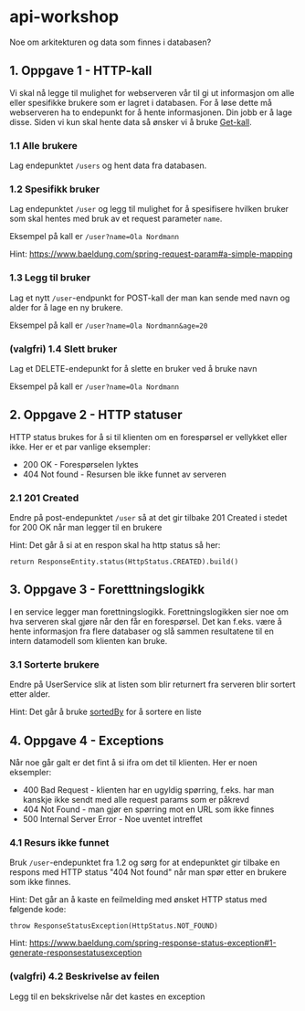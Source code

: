 

# api-workshop

Noe om arkitekturen og data som finnes i databasen?

## 1. Oppgave 1 - HTTP-kall

Vi skal nå legge til mulighet for webserveren vår til gi ut informasjon om alle eller spesifikke brukere som er lagret i databasen. 
For å løse dette må webserveren ha to endepunkt for å hente informasjonen. Din jobb er å lage disse.
Siden vi kun skal hente data så ønsker vi å bruke [Get-kall](https://developer.mozilla.org/en-US/docs/Web/HTTP/Methods/GET).

### 1.1 Alle brukere

Lag endepunktet `/users` og hent data fra databasen.

### 1.2 Spesifikk bruker

Lag endepunktet `/user` og legg til mulighet for å spesifisere hvilken bruker som skal hentes med bruk av et request parameter `name`.

Eksempel på kall er `/user?name=Ola Nordmann`

Hint: https://www.baeldung.com/spring-request-param#a-simple-mapping

### 1.3 Legg til bruker

Lag et nytt `/user`-endpunkt for POST-kall der man kan sende med navn og alder for å lage en ny brukere.

Eksempel på kall er `/user?name=Ola Nordmann&age=20`

### (valgfri) 1.4 Slett bruker

Lag et DELETE-endepunkt for å slette en bruker ved å bruke navn

Eksempel på kall er `/user?name=Ola Nordmann`

## 2. Oppgave 2 - HTTP statuser

HTTP status brukes for å si til klienten om en forespørsel er vellykket eller ikke. Her er et par vanlige eksempler:
* 200 OK - Forespørselen lyktes
* 404 Not found - Resursen ble ikke funnet av serveren

### 2.1 201 Created

Endre på post-endepunktet `/user` så at det gir tilbake 201 Created i stedet for 200 OK når man legger til en brukere

Hint: Det går å si at en respon skal ha http status så her:
```
return ResponseEntity.status(HttpStatus.CREATED).build()
```

## 3. Oppgave 3 - Foretttningslogikk

I en service legger man forettningslogikk. Forettningslogikken sier noe om hva serveren skal gjøre når
den får en forespørsel. Det kan f.eks. være å hente informasjon fra flere databaser og slå sammen resultatene til
en intern datamodell som klienten kan bruke.

### 3.1 Sorterte brukere

Endre på UserService slik at listen som blir returnert fra serveren blir sortert etter alder.

Hint: Det går å bruke [sortedBy](https://kotlinlang.org/api/latest/jvm/stdlib/kotlin.collections/sorted-by.html)
for å sortere en liste

## 4. Oppgave 4 - Exceptions

Når noe går galt er det fint å si ifra om det til klienten. Her er noen eksempler:
* 400 Bad Request - klienten har en ugyldig spørring, f.eks. har man kanskje ikke sendt med alle request params som er påkrevd
* 404 Not Found - man gjør en spørring mot en URL som ikke finnes
* 500 Internal Server Error - Noe uventet intreffet

### 4.1 Resurs ikke funnet

Bruk `/user`-endepunktet fra 1.2 og sørg for at endepunktet gir tilbake en respons
med HTTP status "404 Not found" når man spør etter en brukere som ikke finnes.

Hint: Det går an å kaste en feilmelding med ønsket HTTP status med følgende kode:
```
throw ResponseStatusException(HttpStatus.NOT_FOUND)
```

Hint:  https://www.baeldung.com/spring-response-status-exception#1-generate-responsestatusexception

### (valgfri) 4.2 Beskrivelse av feilen

Legg til en bekskrivelse når det kastes en exception

